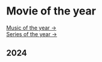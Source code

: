 # Movie of the year
<div class="features">
  <div class="feature">
    <a href="/blog/music/2024">Music of the year →</a>
  </div>
  <div class="feature">
    <a href="/blog/series/2024">Series of the year →</a>
  </div>
</div>

## 2024

<template v-for="(movie, idx) in movies" >
    <div class="container" :id="movieId(movie.name)">
        <div class="blog-cover">
            <a :href="movie.link" target="_blank"><img class="movie-img" :src="movie.img"/></a>
        </div>
        <div class="blog-content">
            <h4>{{movie.date}}</h4>
            <h3>
                <a :href="`#${movieId(movie.name)}`"
                    class="header-anchor"
                    aria-hidden="true">#</a>
                {{idx+1}}. {{movie.name}}
            </h3>
            <p>{{movie.memo}}</p>
            <ul><div class="star" v-for="star in movie.star">⭐</div></ul>
        </div>
    </div>
</template>

<script>
import movieList from '@data/movieList.json'

export default {
    methods: {
        movieId(name) {
            return name.replaceAll(' ', '-');
        },
    },
    data() {
        return {
            movies: movieList.year2024,
        }
    }
}
</script>

<style scoped>
h3 {
    margin-top: 10px;
    margin-bottom: 0px;
}
p {
    margin-top: 10px;
    margin-bottom: 0px;
    font-size: 0.8em;
}
h4 {
    margin-bottom: 0px;
}
ul {
    padding: 0px;
    margin: 0px;
}
.container {
    display: flex;
    margin-top: 20px;
    scroll-margin-block-start: 70px;
}
.apple-music-img {
    width: 20px;
    height:20px;
}
.movie-img {
    cursor: pointer;
    /* width: 200px; */
    height:200px;
}
.blog-cover {
    flex: 1;
    /* width: 200px; */
    height:200px;
}
.blog-content {
    flex: 2;
    display: flex;
    flex-direction: column;
    justify-content: flex-start;
}
.star {
    display: flex;
    width: 20px;
    float: left;
}
@media (max-width: 800px) {
    .container {
        margin-top: 40px;
        display: flex;
        flex-direction: column;
    }
    .movie-img {
        /* width: 200px; */
        height: 200px;
    }
    .blog-content {
        padding-left:10px;
        display: flex;
        flex-direction: column;
    }
    .blog-cover {
        margin: 0 auto;
    }
}
</style>